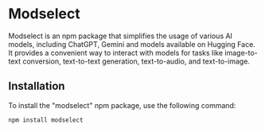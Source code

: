 # Modselect

Modselect is an npm package that simplifies the usage of various AI models, including ChatGPT, Gemini and models available on Hugging Face. It provides a convenient way to interact with models for tasks like image-to-text conversion, text-to-text generation, text-to-audio, and text-to-image.

## Installation

To install the "modselect" npm package, use the following command:

```bash
npm install modselect
